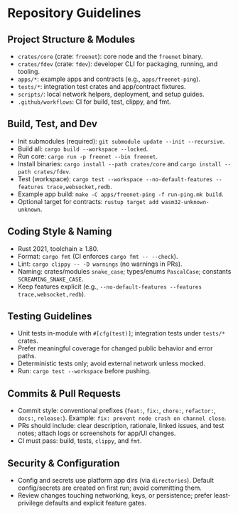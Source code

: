 # Repository Guidelines

## Project Structure & Modules
- `crates/core` (crate: `freenet`): core node and the `freenet` binary.
- `crates/fdev` (crate: `fdev`): developer CLI for packaging, running, and tooling.
- `apps/*`: example apps and contracts (e.g., `apps/freenet-ping`).
- `tests/*`: integration test crates and app/contract fixtures.
- `scripts/`: local network helpers, deployment, and setup guides.
- `.github/workflows`: CI for build, test, clippy, and fmt.

## Build, Test, and Dev
- Init submodules (required): `git submodule update --init --recursive`.
- Build all: `cargo build --workspace --locked`.
- Run core: `cargo run -p freenet --bin freenet`.
- Install binaries: `cargo install --path crates/core` and `cargo install --path crates/fdev`.
- Test (workspace): `cargo test --workspace --no-default-features --features trace,websocket,redb`.
- Example app build: `make -C apps/freenet-ping -f run-ping.mk build`.
- Optional target for contracts: `rustup target add wasm32-unknown-unknown`.

## Coding Style & Naming
- Rust 2021, toolchain ≥ 1.80.
- Format: `cargo fmt` (CI enforces `cargo fmt -- --check`).
- Lint: `cargo clippy -- -D warnings` (no warnings in PRs).
- Naming: crates/modules `snake_case`; types/enums `PascalCase`; constants `SCREAMING_SNAKE_CASE`.
- Keep features explicit (e.g., `--no-default-features --features trace,websocket,redb`).

## Testing Guidelines
- Unit tests in-module with `#[cfg(test)]`; integration tests under `tests/*` crates.
- Prefer meaningful coverage for changed public behavior and error paths.
- Deterministic tests only; avoid external network unless mocked.
- Run: `cargo test --workspace` before pushing.

## Commits & Pull Requests
- Commit style: conventional prefixes (`feat:`, `fix:`, `chore:`, `refactor:`, `docs:`, `release:`). Example: `fix: prevent node crash on channel close`.
- PRs should include: clear description, rationale, linked issues, and test notes; attach logs or screenshots for app/UI changes.
- CI must pass: build, tests, `clippy`, and `fmt`.

## Security & Configuration
- Config and secrets use platform app dirs (via `directories`). Default config/secrets are created on first run; avoid committing them.
- Review changes touching networking, keys, or persistence; prefer least-privilege defaults and explicit feature gates.
